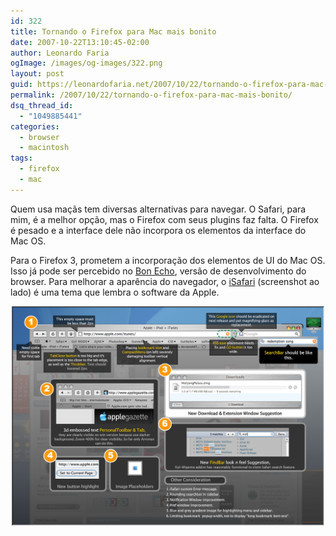 ```yaml
---
id: 322
title: Tornando o Firefox para Mac mais bonito
date: 2007-10-22T13:10:45-02:00
author: Leonardo Faria
ogImage: /images/og-images/322.png
layout: post
guid: https://leonardofaria.net/2007/10/22/tornando-o-firefox-para-mac-mais-bonito/
permalink: /2007/10/22/tornando-o-firefox-para-mac-mais-bonito/
dsq_thread_id:
  - "1049885441"
categories:
  - browser
  - macintosh
tags:
  - firefox
  - mac
---
```

Quem usa maçãs tem diversas alternativas para navegar. O Safari, para mim, é a melhor opção, mas o Firefox com seus plugins faz falta. O Firefox é pesado e a interface dele não incorpora os elementos da interface do Mac OS.

Para o Firefox 3, prometem a incorporação dos elementos de UI do Mac OS. Isso já pode ser percebido no [Bon Echo](http://www.mozilla.org/projects/bonecho/releases/2.0a1.html), versão de desenvolvimento do browser. Para melhorar a aparência do navegador, o [iSafari](https://addons.mozilla.org/en-US/firefox/addon/4927) (screenshot ao lado) é uma tema que lembra o software da Apple.

<center>
  <a href='/wp-content/uploads/2007/10/isafaridq6.png' title='isafaridq6.png'><img src='/wp-content/uploads/2007/10/isafaridq6.png' alt='The iSafari, para Firefox' class='foto'  width="500" /></a>
</center>
